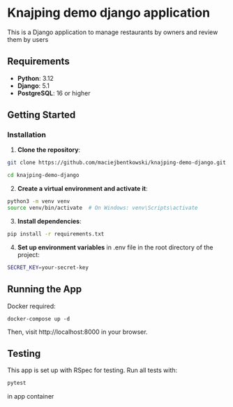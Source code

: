 # Knajping demo django application

This is a Django application to manage restaurants by owners and review them by users

## Requirements

- **Python**: 3.12
- **Django**: 5.1
- **PostgreSQL**: 16 or higher

## Getting Started

### Installation

1. **Clone the repository**:
```bash
git clone https://github.com/maciejbentkowski/knajping-demo-django.git

cd knajping-demo-django
```

2. **Create a virtual environment and activate it**:
```bash
python3 -m venv venv
source venv/bin/activate  # On Windows: venv\Scripts\activate
```

3. **Install dependencies**:
```bash
pip install -r requirements.txt
```

4. **Set up environment variables** in .env file in the root directory of the project:
```bash
SECRET_KEY=your-secret-key
```


## Running the App


Docker required:

  ```
  docker-compose up -d 
  ```
   
Then, visit http://localhost:8000 in your browser.
## Testing

This app is set up with RSpec for testing. Run all tests with:

```bash
pytest
```
in app container
